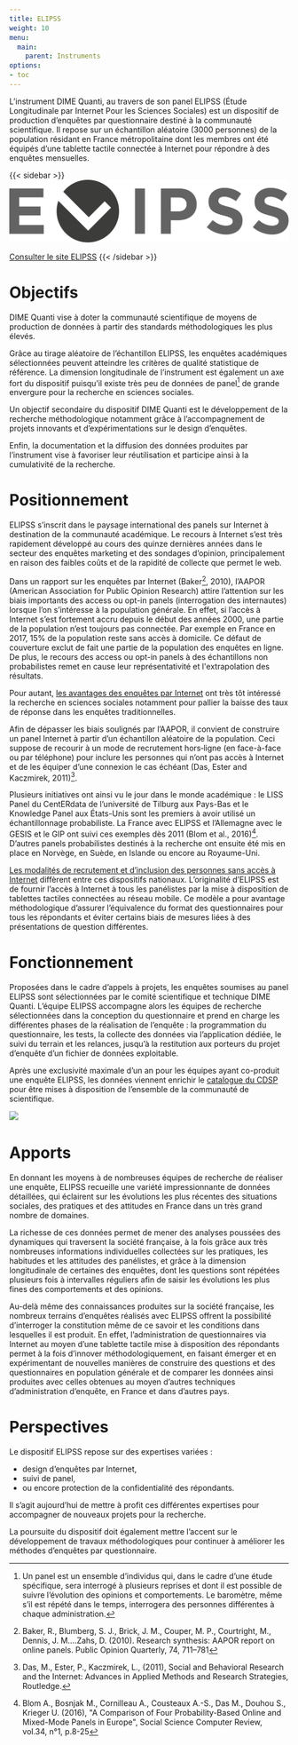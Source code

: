 ```yaml
---
title: ELIPSS
weight: 10
menu:
  main:
    parent: Instruments
options:
- toc
---
```


L’instrument DIME Quanti, au travers de son panel ELIPSS (Étude Longitudinale par Internet Pour les Sciences Sociales) est un dispositif de production d’enquêtes par questionnaire destiné à la communauté scientifique.
Il repose sur un échantillon aléatoire (3000 personnes) de la population résidant en France métropolitaine dont
les membres ont été équipés d’une tablette tactile connectée à Internet pour
répondre à des enquêtes mensuelles.

{{< sidebar >}}
![](/img/instruments/logos_instruments-ELIPSS.svg)

[Consulter le site ELIPSS](http://quanti.dime-shs.sciences-po.fr/fr/)
{{< /sidebar >}}

# Objectifs
DIME Quanti vise à doter la communauté scientifique de moyens de production de données à partir des standards méthodologiques les plus élevés.

Grâce au tirage aléatoire de l’échantillon ELIPSS, les enquêtes académiques sélectionnées peuvent atteindre les critères de qualité statistique de référence. La dimension longitudinale de l’instrument est également un axe fort du dispositif puisqu’il existe très peu de données de panel[^0] de grande envergure pour la recherche en sciences sociales.

Un objectif secondaire du dispositif DIME Quanti est le développement de la recherche méthodologique notamment grâce à l’accompagnement de projets innovants et d’expérimentations sur le design d’enquêtes.

Enfin, la documentation et la diffusion des données produites par l’instrument vise à favoriser leur réutilisation et participe ainsi à la cumulativité de la recherche.

# Positionnement
ELIPSS s’inscrit dans le paysage international des panels sur Internet à destination de la communauté académique.
Le recours à Internet s’est très rapidement développé au cours des quinze dernières années dans le secteur des enquêtes marketing et des sondages d’opinion, principalement en raison des faibles coûts et de la rapidité de collecte que permet le web.

Dans un rapport sur les enquêtes par Internet (Baker[^1], 2010), l’AAPOR (American Association for Public Opinion Research) attire l’attention sur les biais importants des access ou opt-in panels (interrogation des internautes) lorsque l’on s’intéresse à la population générale. En effet, si l’accès à Internet s’est fortement accru depuis le début des années 2000, une partie de la population n’est toujours pas connectée. Par exemple en France en 2017, 15% de la population reste sans accès à domicile. Ce défaut de couverture exclut de fait une partie de la population des enquêtes en ligne. De plus, le recours des access ou opt-in panels à des échantillons non probabilistes remet en cause leur représentativité et l'extrapolation des résultats.

Pour autant, [les avantages des enquêtes par Internet](http://quanti.dime-shs.sciences-po.fr/fr/les-origines/) ont très tôt intéressé la recherche en sciences sociales notamment pour pallier la baisse des taux de réponse dans les enquêtes traditionnelles.

Afin de dépasser les biais soulignés par l’AAPOR, il convient de construire un panel Internet à partir d’un échantillon aléatoire de la population. Ceci suppose de recourir à un mode de recrutement hors‐ligne (en face-à-face ou par téléphone) pour inclure les personnes qui n’ont pas accès à Internet et de les équiper d’une connexion le cas échéant (Das, Ester and Kaczmirek, 2011)[^2].

Plusieurs initiatives ont ainsi vu le jour dans le monde académique : le LISS Panel du CentERdata de l’université de Tilburg aux Pays-Bas et le Knowledge Panel aux États-Unis sont les premiers à avoir utilisé un échantillonnage probabiliste. La France avec ELIPSS et l’Allemagne avec le GESIS et le GIP ont suivi ces exemples dès 2011 (Blom et al., 2016)[^4]. D’autres panels probabilistes destinés à la recherche ont ensuite été mis en place en Norvège, en Suède, en Islande ou encore au Royaume-Uni.

[Les modalités de recrutement et d’inclusion des personnes sans accès à Internet](http://quanti.dime-shs.sciences-po.fr/fr/les-origines/#510) diffèrent entre ces dispositifs nationaux. L’originalité d’ELIPSS est de fournir l’accès à Internet à tous les panélistes par la mise à disposition de tablettes tactiles connectées au réseau mobile. Ce modèle a pour avantage méthodologique d’assurer l’équivalence du format des questionnaires pour tous les répondants et éviter certains biais de mesures liées à des présentations de question différentes.

# Fonctionnement
Proposées dans le cadre d’appels à projets, les enquêtes soumises au panel ELIPSS sont sélectionnées par le comité scientifique et technique DIME Quanti. L’équipe ELIPSS accompagne alors les équipes de recherche sélectionnées dans la conception du questionnaire et prend en charge les différentes phases de la réalisation de l’enquête : la programmation du questionnaire, les tests, la collecte des données via l’application dédiée, le suivi du terrain et les relances, jusqu’à la restitution aux porteurs du projet d’enquête d’un fichier de données exploitable.

Après une exclusivité maximale d’un an pour les équipes ayant co-produit une enquête ELIPSS, les données viennent enrichir le [catalogue du CDSP](https://cdsp.sciences-po.fr/fr/ressources-en-ligne/?0=subject__libel-ELIPSS) pour être mises à disposition de l’ensemble de la communauté de scientifique.

<a href="/img/reperes/schema_elipss.svg" target="_blank" alt="Schéma de fonctionnement de Elipss"><img src="/img/reperes/schema_elipss.svg"></a>


# Apports
En donnant les moyens à de nombreuses équipes de recherche de réaliser une enquête, ELIPSS recueille une variété impressionnante de données détaillées, qui éclairent sur les évolutions les plus récentes des situations sociales, des pratiques et des attitudes en France dans un très grand nombre de domaines.

La richesse de ces données permet de mener des analyses poussées des dynamiques qui traversent la société française, à la fois grâce aux très nombreuses informations individuelles collectées sur les pratiques, les habitudes et les attitudes des panélistes, et grâce à la dimension longitudinale de certaines des enquêtes, dont les questions sont répétées plusieurs fois à intervalles réguliers afin de saisir les évolutions les plus fines des comportements et des opinions.

Au-delà même des connaissances produites sur la société française, les nombreux terrains d’enquêtes réalisés avec ELIPSS offrent la possibilité d’interroger la constitution même de ce savoir et les conditions dans lesquelles il est produit. En effet, l’administration de questionnaires via Internet au moyen d’une tablette tactile mise à disposition des répondants permet à la fois d’innover méthodologiquement, en faisant émerger et en expérimentant de nouvelles manières de construire des questions et des questionnaires en population générale et de comparer les données ainsi produites avec celles obtenues au moyen d’autres techniques d’administration d’enquête, en France et dans d’autres pays.

# Perspectives
Le dispositif ELIPSS repose sur des expertises variées :

- design d’enquêtes par Internet,
- suivi de panel,
- ou encore protection de la confidentialité des répondants.

Il s’agit aujourd’hui de mettre à profit ces différentes expertises pour accompagner de nouveaux projets pour la recherche.

La poursuite du dispositif doit également mettre l’accent sur le développement de travaux méthodologiques pour continuer à améliorer les méthodes d’enquêtes par questionnaire.

[^0]: Un panel est un ensemble d’individus qui, dans le cadre d’une étude spécifique, sera interrogé à plusieurs reprises et dont il est possible de suivre l’évolution des opinions et comportements. Le baromètre, même s’il est répété dans le temps, interrogera des personnes différentes à chaque administration.
[^1]: Baker, R., Blumberg, S. J., Brick, J. M., Couper, M. P., Courtright, M., Dennis, J. M.…Zahs, D. (2010). Research synthesis: AAPOR report on online panels. Public Opinion Quarterly, 74, 711–781
[^2]: Das, M., Ester, P., Kaczmirek, L., (2011), Social and Behavioral Research and the Internet: Advances in Applied Methods and Research Strategies, Routledge.
[^4]: Blom A., Bosnjak M., Cornilleau A., Cousteaux A.-S., Das M., Douhou S., Krieger U. (2016), "A Comparison of Four Probability-Based Online and Mixed-Mode Panels in Europe", Social Science Computer Review, vol.34, n°1, p.8-25
